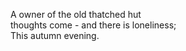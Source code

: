 A owner of the old thatched hut    
thoughts come - and there is loneliness;    
This autumn evening.    


